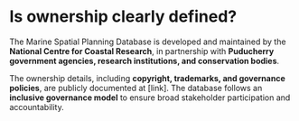 # Is ownership clearly defined?

The Marine Spatial Planning Database is developed and maintained by the **National Centre for Coastal Research**, in partnership with **Puducherry government agencies, research institutions, and conservation bodies**.

The ownership details, including **copyright, trademarks, and governance policies**, are publicly documented at [link]. The database follows an **inclusive governance model** to ensure broad stakeholder participation and accountability.